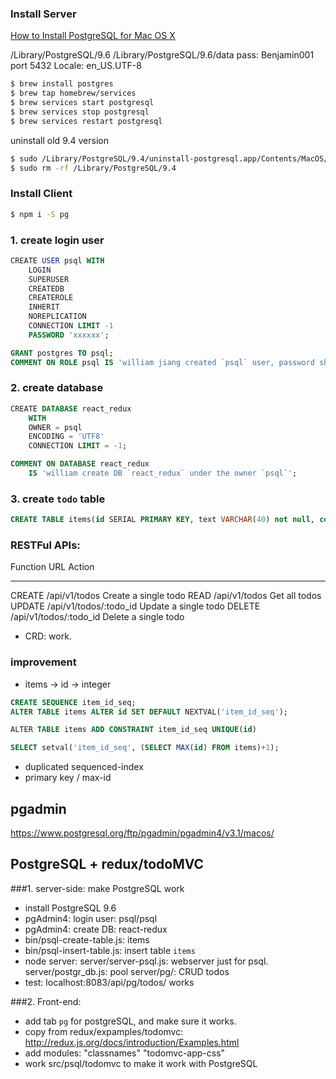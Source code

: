 ### Install Server

[How to Install PostgreSQL for Mac OS X](https://launchschool.com/blog/how-to-install-postgresql-on-a-mac)

/Library/PostgreSQL/9.6
/Library/PostgreSQL/9.6/data
pass: Benjamin001
port 5432
Locale: en_US.UTF-8

```bash
$ brew install postgres
$ brew tap homebrew/services
$ brew services start postgresql
$ brew services stop postgresql
$ brew services restart postgresql
```

uninstall old 9.4 version
```bash
$ sudo /Library/PostgreSQL/9.4/uninstall-postgresql.app/Contents/MacOS/installbuilder.sh
$ sudo rm -rf /Library/PostgreSQL/9.4
```

### Install Client

```bash
$ npm i -S pg
```

### 1. create login user 
```sql
﻿CREATE USER psql WITH
	LOGIN
	SUPERUSER
	CREATEDB
	CREATEROLE
	INHERIT
	NOREPLICATION
	CONNECTION LIMIT -1
	PASSWORD 'xxxxxx';

GRANT postgres TO psql;
COMMENT ON ROLE psql IS 'william jiang created `psql` user, password should be `psql` too.';
```

### 2. create database
```sql
﻿CREATE DATABASE react_redux
    WITH 
    OWNER = psql
    ENCODING = 'UTF8'
    CONNECTION LIMIT = -1;

COMMENT ON DATABASE react_redux
    IS 'william create DB `react_redux` under the owner `psql`';
```

### 3. create `todo` table
```sql
CREATE TABLE items(id SERIAL PRIMARY KEY, text VARCHAR(40) not null, complete BOOLEAN)')

```

### RESTFul APIs:

  Function	URL	                            Action
  --------  ----------------------  ----------------------
  CREATE	  /api/v1/todos	          Create a single todo
  READ	    /api/v1/todos	          Get all todos
  UPDATE	  /api/v1/todos/:todo_id	Update a single todo
  DELETE	  /api/v1/todos/:todo_id	Delete a single todo


- CRD: work.

### improvement

- items -> id -> integer

```sql
CREATE SEQUENCE item_id_seq;
ALTER TABLE items ALTER id SET DEFAULT NEXTVAL('item_id_seq');

﻿ALTER TABLE items ADD CONSTRAINT item_id_seq UNIQUE(id)

SELECT setval('item_id_seq', (SELECT MAX(id) FROM items)+1);

```

- duplicated sequenced-index
- primary key / max-id


pgadmin
--------
https://www.postgresql.org/ftp/pgadmin/pgadmin4/v3.1/macos/


## PostgreSQL + redux/todoMVC

###1. server-side: make PostgreSQL work

- install PostgreSQL 9.6
- pgAdmin4: login user: psql/psql
- pgAdmin4: create DB: react-redux
- bin/psql-create-table.js: items 
- bin/psql-insert-table.js: insert table `items`
- node server:
  server/server-psql.js: webserver just for psql.
  server/postgr_db.js: pool
  server/pg/: CRUD todos 
- test: localhost:8083/api/pg/todos/ works

###2. Front-end:

- add tab `pg` for postgreSQL, and make sure it works.
- copy from redux/expamples/todomvc: http://redux.js.org/docs/introduction/Examples.html
- add modules:
  "classnames"
  "todomvc-app-css"
- work src/psql/todomvc to make it work with PostgreSQL
